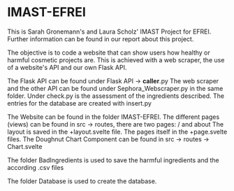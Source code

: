 # IMAST-EFREI
This is Sarah Gronemann's and Laura Scholz' IMAST Project for EFREI.
Further information can be found in our report about this project.

The objective is to code a website that can show users how healthy or harmful cosmetic projects are.
This is achieved with a web scraper, the use of a website's API and our own Flask API.

The Flask API can be found under Flask API -> __caller__.py
The web scraper and the other API can be found under Sephora_Webscraper.py in the same folder.
Under check.py is the assessment of the ingredients described.
The entries for the database are created with insert.py

The Website can be found in the folder IMAST-EFREI.
The different pages (views) can be found in src -> routes, there are two pages: / and about
The layout is saved in the +layout.svelte file. The pages itself in the +page.svelte files.
The Doughnut Chart Component can be found in src -> routes -> Chart.svelte

The folder BadIngredients is used to save the harmful ingredients and the according .csv files

The folder Database is used to create the database.